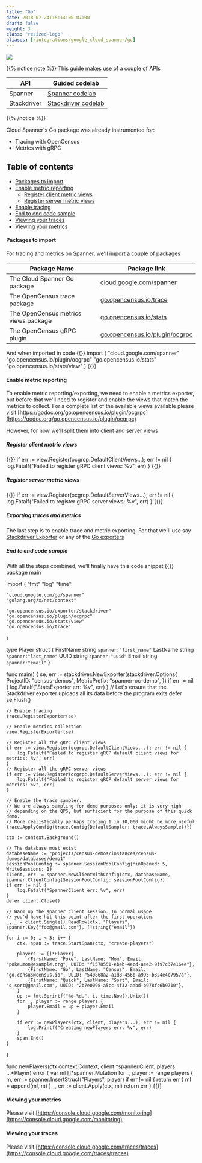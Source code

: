 ```yaml
---
title: "Go"
date: 2018-07-24T15:14:00-07:00
draft: false
weight: 3
class: "resized-logo"
aliases: [/integrations/google_cloud_spanner/go]
---
```


![](/images/gopher.png)

{{% notice note %}}
This guide makes use of a couple of APIs

API|Guided codelab
---|---
Spanner|[Spanner codelab](/codelabs/spanner)
Stackdriver |[Stackdriver codelab](/codelabs/stackdriver)
{{% /notice %}}

Cloud Spanner's Go package was already instrumented for:
* Tracing with OpenCensus
* Metrics with gRPC

## Table of contents
- [Packages to import](#packages-to-import)
- [Enable metric reporting](#register-views)
    - [Register client metric views](#register-client-metric-views)
    - [Register server metric views](#register-server-metric-views)
- [Enable tracing](#enable-tracing)
- [End to end code sample](#end-to-end-code-sample)
- [Viewing your traces](#viewing-your-traces)
- [Viewing your metrics](#viewing-your-metrics)

#### Packages to import

For tracing and metrics on Spanner, we'll import a couple of packages

Package Name|Package link
---|---
The Cloud Spanner Go package|[cloud.google.com/spanner](https://godoc.org/cloud.google.com/spanner)
The OpenCensus trace package|[go.opencensus.io/trace](https://godoc.org/go.opencensus.io/trace)
The OpenCensus metrics views package|[go.opencensus.io/stats](https://godoc.org/go.opencensus.io/stats)
The OpenCensus gRPC plugin|[go.opencensus.io/plugin/ocgrpc](https://godoc.org/go.opencensus.io/plugin/ocgrpc)

And when imported in code
{{<highlight go>}}
import (
    "cloud.google.com/spanner"
    "go.opencensus.io/plugin/ocgrpc"
    "go.opencensus.io/stats"
    "go.opencensus.io/stats/view"
)
{{</highlight>}}

#### Enable metric reporting

To enable metric reporting/exporting, we need to enable a metrics exporter, but before that we'll need
to register and enable the views that match the metrics to collect. For a complete list of the available views
available please visit [https://godoc.org/go.opencensus.io/plugin/ocgrpc](https://godoc.org/go.opencensus.io/plugin/ocgrpc)

However, for now we'll split them into client and server views

##### Register client metric views
{{<highlight go>}}
if err := view.Register(ocgrcp.DefaultClientViews...); err != nil {
    log.Fatalf("Failed to register gRPC client views: %v", err)
}
{{</highlight>}}

##### Register server metric views
{{<highlight go>}}
if err := view.Register(ocgrcp.DefaultServerViews...); err != nil {
    log.Fatalf("Failed to register gRPC server views: %v", err)
}
{{</highlight>}}

##### Exporting traces and metrics
The last step is to enable trace and metric exporting. For that we'll use say [Stackdriver Exporter](/supported-exporters/go/stackdriver) or
any of the  [Go exporters](/supported-exporters/go/)

##### End to end code sample
With all the steps combined, we'll finally have this code snippet
{{<highlight go>}}
package main

import (
	"fmt"
	"log"
	"time"

	"cloud.google.com/go/spanner"
	"golang.org/x/net/context"

	"go.opencensus.io/exporter/stackdriver"
	"go.opencensus.io/plugin/ocgrpc"
	"go.opencensus.io/stats/view"
	"go.opencensus.io/trace"
)

type Player struct {
	FirstName string `spanner:"first_name"`
	LastName  string `spanner:"last_name"`
	UUID      string `spanner:"uuid"`
	Email     string `spanner:"email"`
}

func main() {
	se, err := stackdriver.NewExporter(stackdriver.Options{
		ProjectID:    "census-demos",
		MetricPrefix: "spanner-oc-demo",
	})
	if err != nil {
		log.Fatalf("StatsExporter err: %v", err)
	}
	// Let's ensure that the Stackdriver exporter uploads all its data before the program exits
	defer se.Flush()

	// Enable tracing
	trace.RegisterExporter(se)

	// Enable metrics collection
	view.RegisterExporter(se)

	// Register all the gRPC client views
	if err := view.Register(ocgrpc.DefaultClientViews...); err != nil {
		log.Fatalf("Failed to register gRCP default client views for metrics: %v", err)
	}
	// Register all the gRPC server views
	if err := view.Register(ocgrpc.DefaultServerViews...); err != nil {
		log.Fatalf("Failed to register gRCP default server views for metrics: %v", err)
	}

	// Enable the trace sampler.
	// We are always sampling for demo purposes only: it is very high
	// depending on the QPS, but sufficient for the purpose of this quick demo.
	// More realistically perhaps tracing 1 in 10,000 might be more useful
	trace.ApplyConfig(trace.Config{DefaultSampler: trace.AlwaysSample()})

	ctx := context.Background()

	// The database must exist
	databaseName := "projects/census-demos/instances/census-demos/databases/demo1"
	sessionPoolConfig := spanner.SessionPoolConfig{MinOpened: 5, WriteSessions: 1}
	client, err := spanner.NewClientWithConfig(ctx, databaseName, spanner.ClientConfig{SessionPoolConfig: sessionPoolConfig})
	if err != nil {
		log.Fatalf("SpannerClient err: %v", err)
	}
	defer client.Close()

	// Warm up the spanner client session. In normal usage
	// you'd have hit this point after the first operation.
	_, _ = client.Single().ReadRow(ctx, "Players", spanner.Key{"foo@gmail.com"}, []string{"email"})

	for i := 0; i < 3; i++ {
		ctx, span := trace.StartSpan(ctx, "create-players")

		players := []*Player{
			{FirstName: "Poke", LastName: "Mon", Email: "poke.mon@example.org", UUID: "f1578551-eb4b-4ecd-aee2-9f97c37e164e"},
			{FirstName: "Go", LastName: "Census", Email: "go.census@census.io", UUID: "540868a2-a1d8-456b-a995-b324e4e7957a"},
			{FirstName: "Quick", LastName: "Sort", Email: "q.sort@gmail.com", UUID: "2b7e0098-a5cc-4f32-aabd-b978fc6b9710"},
		}
		up := fmt.Sprintf("%d-%d.", i, time.Now().Unix())
		for _, player := range players {
			player.Email = up + player.Email
		}

		if err := newPlayers(ctx, client, players...); err != nil {
			log.Printf("Creating newPlayers err: %v", err)
		}
		span.End()
	}
}

func newPlayers(ctx context.Context, client *spanner.Client, players ...*Player) error {
	var ml []*spanner.Mutation
	for _, player := range players {
		m, err := spanner.InsertStruct("Players", player)
		if err != nil {
			return err
		}
		ml = append(ml, m)
	}
	_, err := client.Apply(ctx, ml)
	return err
}
{{</highlight>}}

#### Viewing your metrics
Please visit [https://console.cloud.google.com/monitoring](https://console.cloud.google.com/monitoring)

#### Viewing your traces
Please visit [https://console.cloud.google.com/traces/traces](https://console.cloud.google.com/traces/traces)
